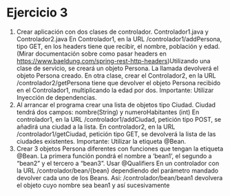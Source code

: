 # Ejercicio 3
1) Crear aplicación con dos clases de controlador. Controlador1.java y Controlador2.java
   En Controlador1, en la URL /controlador1/addPersona, tipo GET, en los headers tiene que recibir, el
   nombre, población y edad. (Mirar documentación sobre como pasar headers en
   https://www.baeldung.com/spring-rest-http-headers)Utilizando una clase de servicio, se creará un objeto Persona. La llamada devolverá el objeto Persona
   creado.
   En otra clase, crear el Controlador2, en la URL /controlador2/getPersona tiene que devolver el
   objeto Persona recibido en el Controlador1, multiplicando la edad por dos.
   Importante: Utilizar Inyección de dependencias.
2) Al arrancar el programa crear una lista de objetos tipo Ciudad. Ciudad tendrá dos campos:
   nombre(String) y numeroHabitantes (int)
   En controlador1, en la URL /controlador1/addCiudad, petición tipo POST, se añadirá una ciudad a la
   lista.
   En controlador2, en la URL /controlador1/getCiudad, petición tipo GET, se devolverá la lista de las
   ciudades existentes.
   Importante: Utilizar la etiqueta @Bean.
3) Crear 3 objetos Persona diferentes con funciones que tengan la etiqueta @Bean. La primera
   función pondrá el nombre a ‘bean1’, el segundo a “bean2” y el tercero a “bean3”. Usar @Qualifiers
   En un controlador con la URL /controlador/bean/{bean} dependiendo del parámetro mandado
   devolver cada uno de los Beans. Asi: /controlador/bean/bean1 devolvera el objeto cuyo nombre sea
   bean1 y así sucesivamente